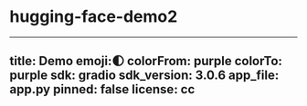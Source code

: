 # hugging-face-demo2
---
title: Demo
emoji:🌓
colorFrom: purple
colorTo: purple
sdk: gradio
sdk_version: 3.0.6
app_file: app.py
pinned: false
license: cc
---